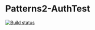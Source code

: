 # Patterns2-AuthTest
[![Build status](https://ci.appveyor.com/api/projects/status/gsqa3etqcy6gbauy/branch/master?svg=true)](https://ci.appveyor.com/project/JPanf/patterns2-authtest/branch/master)
